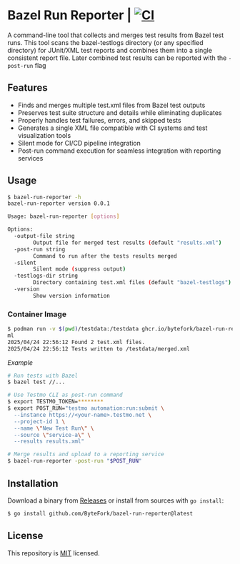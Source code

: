 # Bazel Run Reporter | [![CI](https://github.com/ByteFork/bazel-run-reporter/actions/workflows/ci.yml/badge.svg)](https://github.com/ByteFork/bazel-run-reporter/actions/workflows/ci.yml)

A command-line tool that collects and merges test results from Bazel test runs. This tool scans the bazel-testlogs directory (or any specified directory) for JUnit/XML test reports and combines them into a single consistent report file. Later combined test results can be reported with the `-post-run` flag

## Features

- Finds and merges multiple test.xml files from Bazel test outputs
- Preserves test suite structure and details while eliminating duplicates
- Properly handles test failures, errors, and skipped tests
- Generates a single XML file compatible with CI systems and test visualization tools
- Silent mode for CI/CD pipeline integration
- Post-run command execution for seamless integration with reporting services

## Usage

```bash
$ bazel-run-reporter -h
bazel-run-reporter version 0.0.1

Usage: bazel-run-reporter [options]

Options:
  -output-file string
    	Output file for merged test results (default "results.xml")
  -post-run string
    	Command to run after the tests results merged
  -silent
    	Silent mode (suppress output)
  -testlogs-dir string
    	Directory containing test.xml files (default "bazel-testlogs")
  -version
    	Show version information
```

### Container Image

```bash
$ podman run -v $(pwd)/testdata:/testdata ghcr.io/bytefork/bazel-run-reporter -testlogs-dir /testdata -output-file /testdata/merged.x
ml
2025/04/24 22:56:12 Found 2 test.xml files.
2025/04/24 22:56:12 Tests written to /testdata/merged.xml
```

_Example_

```bash
# Run tests with Bazel
$ bazel test //...

# Use Testmo CLI as post-run command
$ export TESTMO_TOKEN=********
$ export POST_RUN="testmo automation:run:submit \
  --instance https://<your-name>.testmo.net \
  --project-id 1 \
  --name \"New Test Run\" \
  --source \"service-a\" \
  --results results.xml"

# Merge results and upload to a reporting service
$ bazel-run-reporter -post-run "$POST_RUN"
```

## Installation

Download a binary from [Releases](https://github.com/ByteFork/bazel-run-reporter/releases) or install from sources with `go install`:

```bash
$ go install github.com/ByteFork/bazel-run-reporter@latest
```

## License

This repository is [MIT](LICENSE) licensed.
